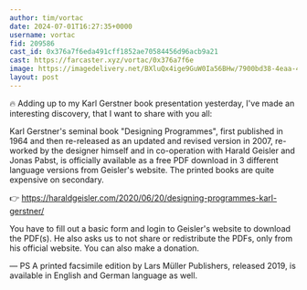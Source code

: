 ```yaml
---
author: tim/vortac
date: 2024-07-01T16:27:35+0000
username: vortac
fid: 209586
cast_id: 0x376a7f6eda491cff1852ae70584456d96acb9a21
cast: https://farcaster.xyz/vortac/0x376a7f6e
image: https://imagedelivery.net/BXluQx4ige9GuW0Ia56BHw/7900bd38-4eaa-43fb-3d69-33edad2b2200/original
layout: post
---
```


🔥 Adding up to my Karl Gerstner book presentation yesterday, I've made an interesting discovery, that I want to share with you all:

Karl Gerstner's seminal book "Designing Programmes", first published in 1964 and then re-released as an updated and revised version in 2007, re-worked by the designer himself and in co-operation with Harald Geisler and Jonas Pabst, is officially available as a free PDF download in 3 different language versions from Geisler's website. The printed books are quite expensive on secondary.

👉 https://haraldgeisler.com/2020/06/20/designing-programmes-karl-gerstner/

You have to fill out a basic form and login to Geisler's website to download the PDF(s). He also asks us to not share or redistribute the PDFs, only from his official website. You can also make a donation.

––
PS
A printed facsimile edition by Lars Müller Publishers, released 2019, is available in English and German language as well.

<img src='https://imagedelivery.net/BXluQx4ige9GuW0Ia56BHw/7900bd38-4eaa-43fb-3d69-33edad2b2200/original' alt='' referrerpolicy='no-referrer'/>
